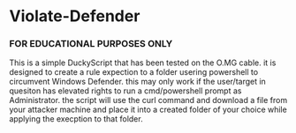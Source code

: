 # Violate-Defender

### FOR EDUCATIONAL PURPOSES ONLY ####  
This is a simple DuckyScript that has been tested on the O.MG cable. it is designed to create a rule expection to a folder usering powershell to circumvent Windows Defender. this may only work if the user/target in quesiton has elevated rights to run a cmd/powershell prompt as Administrator. the script will use the curl command and download a file from your attacker machine and place it into a  created folder of your choice while applying the execption to that folder. 
